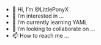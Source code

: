 - 👋 Hi, I’m @LittlePonyX
- 👀 I’m interested in ...
- 🌱 I’m currently learning YAML
- 💞️ I’m looking to collaborate on ...
- 📫 How to reach me ...

<!---
LittlePonyX/LittlePonyX is a ✨ special ✨ repository because its `README.md` (this file) appears on your GitHub profile.
You can click the Preview link to take a look at your changes.
--->

